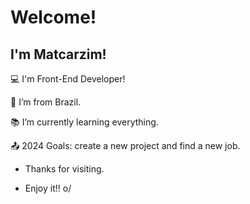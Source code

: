 # Welcome!

 

## I'm Matcarzim!

 

:computer: I'm Front-End Developer!

:house_with_garden: I’m from Brazil.

:books: I’m currently learning everything.

:outbox_tray: 2024 Goals: create a new project and find a new job.

- Thanks for visiting.

- Enjoy it!! o/

